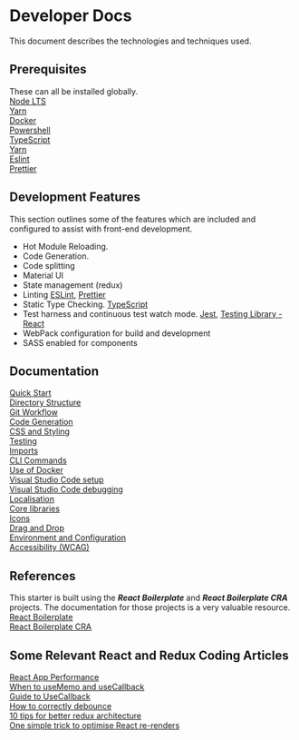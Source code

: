 # Developer Docs
This document describes the technologies and techniques used.    

## Prerequisites
These can all be installed globally.  
[Node LTS](https://nodejs.org/en/)  
[Yarn](https://yarnpkg.com/)  
[Docker](https://www.docker.com/)  
[Powershell](https://docs.microsoft.com/en-us/powershell/)  
[TypeScript](https://www.typescriptlang.org/)  
[Yarn](https://yarnpkg.com/)  
[Eslint](https://eslint.org/)  
[Prettier](https://prettier.io/)   

## Development Features

This section outlines some of the features which are included and configured to assist with front-end development.  

* Hot Module Reloading.
* Code Generation.
* Code splitting
* Material UI
* State management (redux)
* Linting [ESLint](https://eslint.org/), [Prettier](https://github.com/prettier/prettier)
* Static Type Checking. [TypeScript](https://www.typescriptlang.org/)
* Test harness and continuous test watch mode. [Jest](https://jestjs.io/), [Testing Library - React](https://testing-library.com/docs/react-testing-library/intro)
* WebPack configuration for build and development
* SASS enabled for components

## Documentation
[Quick Start](./documentation/quick-start.md)  
[Directory Structure](documentation/structure.md)  
[Git Workflow](./documentation/git-flow.md)  
[Code Generation](./documentation/scaffolding.md)  
[CSS and Styling](./documentation/styling.md)  
[Testing](./documentation/testing.md)  
[Imports](./documentation/imports.md)  
[CLI Commands](./documentation/commands.md)  
[Use of Docker](./documentation/docker.md)  
[Visual Studio Code setup](./documentation/vscode.md)  
[Visual Studio Code debugging](./documentation/debugging.md)  
[Localisation](./documentation/localisation.md)  
[Core libraries](./documentation/libraries.md)  
[Icons](./documentation/icons.md)   
[Drag and Drop](./documentation/drag.md)   
[Environment and Configuration](./documentation/configuration.md)  
[Accessibility (WCAG)](documentation/accessibility.md)   

## References
This starter is built using the ***React Boilerplate*** and ***React Boilerplate CRA*** projects. The documentation for those projects is a very valuable resource.  
[React Boilerplate](https://github.com/react-boilerplate/react-boilerplate)  
[React Boilerplate CRA](https://react-boilerplate.github.io/react-boilerplate-cra-template/)  

## Some Relevant React and Redux Coding Articles
[React App Performance](https://blog.bitsrc.io/10-ways-to-optimize-your-react-apps-performance-e5e437c9abce)  
[When to useMemo and useCallback](https://kentcdodds.com/blog/usememo-and-usecallback)  
[Guide to UseCallback](https://dmitripavlutin.com/dont-overuse-react-usecallback/)  
[How to correctly debounce](https://dmitripavlutin.com/react-throttle-debounce/#2-debouncing-a-callback-the-first-attempt)  
[10 tips for better redux architecture](https://medium.com/javascript-scene/10-tips-for-better-redux-architecture-69250425af44#.dxfdsu94x)  
[One simple trick to optimise React re-renders](https://kentcdodds.com/blog/optimize-react-re-renders) 